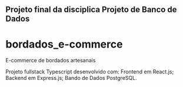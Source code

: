 ## Projeto final da disciplica Projeto de Banco de Dados

# bordados_e-commerce
E-commerce de bordados artesanais

Projeto fullstack Typescript desenvolvido com:
  Frontend em React.js;
  Backend em Express.js;
  Bando de Dados PostgreSQL.
